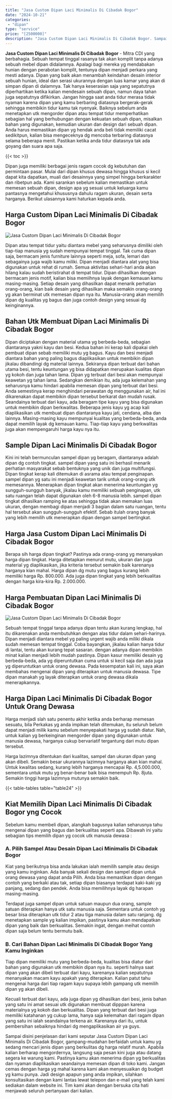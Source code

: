 ```yaml
---
title: "Jasa Custom Dipan Laci Minimalis Di Cibadak Bogor"
date: "2024-10-21"
categories:
 - "dipan"
type: "service"
price: "[2500000]"
description: "Jasa Custom Dipan Laci Minimalis Di Cibadak Bogor. Sampai disini penjelasan dari kami seputar Jasa Custom Dipan Laci Minimalis Di Cibadak Bogor, gampang-muda..."
---
```


**Jasa Custom Dipan Laci Minimalis Di Cibadak Bogor** - Mitra CDI yang berbahagia. Sebuah tempat tinggal rasanya tak akan komplit tanpa adanya sebuah mebel dipan didalamnya. Apalagi bagi mereka yg mendabakan hunian dengan perabotan komplit, tentunya dipan menjadi perkara yang mesti adanya. Dipan yang baik akan menambah keindahan desain interior sebuah hunian, ideal dan serasi ukurannya dengan luas kamar yang akan di simpan dipan di dalamnya. Tak hanya keserasian saja yang sepatutnya diperhartikan ketika kalian mendesain sebuah dipan, namun daya tahan juga sepatutnya difikirkan. Jangan hingga saat anda tidur merasa tidak nyaman karena dipan yang kamu berbaring diatasnya bergerak-gerak sehingga membikin tidur kamu tak nyenyak. Baiknya sebelum anda menetapkan utk mengorder dipan atau tempat tidur memperhatikan sebagian hal yang berhubungan dengan kekuatan sebuah dipan, misalkan bahan yang digunakan, kemudian ukuran dan design dari sebuah dipan. Anda harus memastikan dipan yg hendak anda beli tidak memiliki cacat sedikitpun, kalian bisa mengeceknya dg mencoba terbaring diatasnya selama beberapa menit. Pastikan ketika anda tidur diatasnya tak ada goyang dan suara apa saja.

{{< toc >}}

Dipan juga memiliki berbagai jenis ragam cocok dg kebutuhan dan permintaan pasar. Mulai dari dipan khusus dewasa hingga khusus si kecil dapat kita dapatkan, muali dari desainnya yang simpel hingga berkarakter dan ribetpun ada. Kami sarankan sebelum kalian memastikan untuk memesan sebuah dipan, design apa yg sesuai untuk keluarga kamu pantasnya mengetahui khususnya dahulu ragam ukuran, desain serta harganya. Berikut ulasannya kami haturkan kepada anda.

## Harga Custom Dipan Laci Minimalis Di Cibadak Bogor

![Jasa Custom Dipan Laci Minimalis Di Cibadak Bogor](/images/mebel/dipan-anak-014-1.jpg)

Dipan atau tempat tidur yaitu diantara mebel yang seharusnya dimiliki oleh tiap-tiap manusia yg sudah mempunyai tempat tinggal. Tak cuma dipan saja, bermacam jenis furniture lainnya seperti meja, sofa, lemari dan sebagainya juga wajib kamu miliki. Dipan menjadi diantara alat yang bisa digunakan untuk rehat di rumah. Semua aktivitas sehari-hari anda akan hilang kalau sudah beristirahat di tempat tidur. Dipan dihasilkan dengan bermacam jenis motif, kalian bisa memiihnya layak dengan kemauan kamu masing-masing. Setiap desain yang dihasilkan dapat menarik perhatian orang-orang, kian baik desain yang dihasilkan maka semakin orang-orang yg akan berminat utk memesan dipan nya itu. Manusia-orang akan memilih dipan dg kualitas yg bagus dan juga contoh design yang sesuai dg keinginannya.

## Bahan Utk Membuat Dipan Laci Minimalis Di Cibadak Bogor

Dipan diciptakan dengan material utama yg berbeda-beda, sebagian diantaranya yakni kayu dan besi. Kedua bahan ini kerap kali dipakai oleh pembuat dipan sebab memiliki mutu yg bagus. Kayu dan besi menjadi diantara bahan yang paling bagus diaplikasikan untuk membikin dipan jikalau dibandingi dg material lainnya. Sekiranya dipan terbuat dari bahan utama besi, tentu keuntungan yg bisa didapatkan merupakan kualitas dipan yg kokoh dan juga tahan lama. Dipan yg terbuat dari besi akan mempunyai keawetan yg tahan lama. Sedangkan demikian itu, ada juga kelemahan yang seharusnya kamu hindari apabila memesan dipan yang terbuat dari besi. Anda semestinya kerap menghindari perawatan dg menggunakan air, hal ini dikarenakan dapat membikin dipan tersebut berkarat dan mudah rusak. Seandainya terbuat dari kayu, ada beragam tipe kayu yang bisa digunakan untuk membikin dipan berkwalitas. Beberapa jenis kayu yg acap kali diaplikasikan utk membuat dipan diantaranya kayu jati, cendana, alba dan lainnya. Masing-masing kayu mempunyai kualitas yang berbeda-beda, anda dapat memilih layak dg kemauan kamu. Tiap-tiap kayu yang berkwalitas juga akan mempengaruhi harga kayu nya itu.

## Sample Dipan Laci Minimalis Di Cibadak Bogor

Kini ini telah bermunculan sampel dipan yg beragam, diantaranya adalah dipan dg contoh tingkat. sampel dipan yang satu ini berhasil menarik perhatian masyarakat sebab bentuknya yang unik dan juga multifungsi. Dipan tingkat kerap kali ditemukan di asrama atau tempat penginapan. sampel dipan yg satu ini menjadi keawetan tarik untuk orang-orang utk memesannya. Menerapkan dipan tingkat akan menerima keuntungan yg sungguh-sungguh banyak, jikalau kamu memiliki sebuah penginapan, utk satu ruangan telah dapat digunakan oleh 6-8 manusia lebih. sampel dipan tingkat dihasilkan ramping ke atas sehingga tidak akan memakan luas ukuran, dengan membagi dipan menjadi 3 bagian dalam satu ruangan, tentu hal tersebut akan sungguh-sungguh efektif. Sebab itulah orang banyak yang lebih memilih utk menerapkan dipan dengan sampel bertingkat.

## Harga Jasa Custom Dipan Laci Minimalis Di Cibadak Bogor

Berapa sih harga dipan tingkat? Pastinya ada orang-orang yg menanyakan harga dipan tingkat. Harga ditetapkan menurut mutu, ukuran dan juga material yg diaplikasikan, jika kriteria tersebut semakin baik karenanya harganya kian mahal. Harga dipan dg mutu yang bagus kurang lebih memiliki harga Rp. 800.000. Ada juga dipan tingkat yang lebih berkualitas dengan harga kira-kira Rp. 2.000.000.

## Harga Pembuatan Dipan Laci Minimalis Di Cibadak Bogor

![Jasa Custom Dipan Laci Minimalis Di Cibadak Bogor](/images/mebel/dipan-dewasa-001.jpg)

Sebuah tempat tinggal tanpa adanya dipan tentu akan kurang lengkap, hal itu dikarenakan anda membutuhkan dengan alas tidur dalam sehari-harinya. Dipan menjadi diantara mebel yg paling urgent wajib anda miliki dikala sudah memesan tempat tinggal. Coba bayangkan, jikalau kalian hanya tidur di lantai, tentu akan kurang tepat sasaran. dengan adanya dipan membikin minat kalian menjadi lebih mudah pastinya. Dipan kasur memiliki desain yg berbeda-beda, ada yg diperuntutkan cuma untuk si kecil saja dan ada juga yg diperuntutkan untuk orang dewasa. Pada kesempatan kali ini, saya akan membahas mengenai dipan yang diterapkan untuk manusia dewasa. Tipe dipan manakah yg layak diterapkan untuk orang dewasa dikala menerapkannya.

## Harga Dipan Laci Minimalis Di Cibadak Bogor Untuk Orang Dewasa

Harga menjadi slah satu penentu akhir ketika anda berharap memesan sesuatu, bila Perkakas yg anda impikan telah ditemukan, itu seluruh belum dapat menjadi milik kamu sebelum menyepakati harga yg sudah diatur. Nah, untuk kalian yg berkeinginan mengorder dipan yang digunakan untuk manusia dewasa, harganya cukup bervariatif tergantung dari mutu dipan tersebut.

Harga lazimnya ditentukan dari kualitas, sampel dan ukuran dipan yang akan dibeli. Semakin besar ukurannya lazimnya harganya akan kian mahal. Untuk kwalitas sedang, kurang lebih harganya mencapai Rp. 4,5.000.000, sementara untuk mutu yg benar-benar baik bisa menempuh Rp. 8juta. Semakin tinggi harga lazimnya mutunya semakin baik.

{{< table-tables table="table24" >}}

## Kiat Memilih Dipan Laci Minimalis Di Cibadak Bogor yng Cocok

Sebelum kamu membeli dipan, alangkah bagusnya kalian seharusnya tahu mengenai dipan yang bagus dan berkualitas seperti apa. Dibawah ini yaitu sebagian tips memilih dipan yg cocok utk manusia dewasa :

### A. Pilih Sampel Atau Desain Dipan Laci Minimalis Di Cibadak Bogor

Kiat yang berikutnya bisa anda lakukan ialah memilih sample atau design yang kamu inginkan. Ada banyak sekali design dan sampel dipan untuk orang dewasa yang dapat anda Pilih. Anda bisa memastikan dipan dengan contoh yang berkaki atau tak, setiap dipan biasanya terdapat kaki-kaki yg panjang, sedang dan pendek. Anda bisa memilihnya layak dg harapan masing-masing.

Terdapat juga sampel dipan untuk satuan maupun dua orang, sample satuan diterapkan hanya utk satu manusia saja. Sementara untuk contoh yg besar bisa diterapkan utk tidur 2 atau tiga manusia dalam satu ranjang. dg menetapkan sample yg kalian impikan, pastinya kamu akan mendapatkan dipan yang baik dan berkualitas. Semakin ingat, dengan meihat contoh dipan saja belum tentu bermutu baik.

### B. Cari Bahan Dipan Laci Minimalis Di Cibadak Bogor Yang Kamu Inginkan

Tiap dipan memiliki mutu yang berbeda-beda, kualitas bisa diatur dari bahan yang digunakan utk membikin dipan nya itu. seperti halnya saat dipan yang akan dibeli terbuat dari kayu, karenanya kalian sepatutnya menanyakan macam kayu apakah yang diterapkan. Kalian patut tahu mengenai harga dari tiap ragam kayu supaya lebih gampang utk memilih dipan yg akan dibeli.

Kecuali terbuat dari kayu, ada juga dipan yg dihasilkan dari besi, jenis bahan yang satu ini amat sesuai utk digunakan membuat dipppan karena materialnya yg kokoh dan berkualitas. Dipan yang terbuat dari besi juga memiliki katahanan yg cukup lama, hanya saja kelemahan dari ragam dipan yang satu ini ialah seandainya terkena air. Karenanya dari itu, untuk pembersihan sebaiknya hindari dg mengaplikasikan air ya guys.

Sampai disini penjelasan dari kami seputar Jasa Custom Dipan Laci Minimalis Di Cibadak Bogor, gampang-mudahan berfaidah untuk kamu yg sedang mencari jenis dipan yang berkulitas dg harga relatif murah. Apabila kalian berharap mengordernya, langsung saja pesan kini juga atau datang segera ke warung kami. Pastinya kamu akan menerima dipan yg berkualitas dan nyaman diaplikasikan seandainya memesan dipan di toko kami. Jangan cemas dengan harga yg mahal karena kami akan menyesuaikan dg budget yg kamu punya. Jadi design apapun yang anda impikan, silahkan konsultasikan dengan kami lantas lewat telepon dan e-mail yang telah kami sediakan dalam website ini. Tim kami akan dengan bersuka cita hati menjawab seluruh pertanyaan dari kalian.
